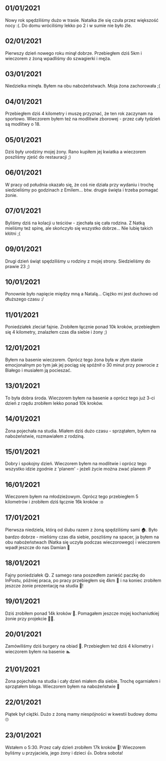 01/01/2021
---
Nowy rok spędziliśmy dużo w trasie. Natalka źle się czuła przez większość nocy :(. Do domu wróciliśmy lekko po 2 i w sumie nie było źle.

02/01/2021
---
Pierwszy dzień nowego roku minął dobrze. Przebiegłem dziś 5km i wieczorem z żoną wpadliśmy do szwagierki i męża.

03/01/2021
---
Niedzielka minęła. Byłem na obu nabożeństwach. Moja żona zachorowała ;(

04/01/2021
---
Przebiegłem dziś 4 kilometry i muszę przyznać, że ten rok zaczynam na sportowo. Wieczorem byłem też na modlitwie zborowej - przez cały tydzień są modlitwy o 18.

05/01/2021
---
Dziś były urodziny mojej żony. Rano kupiłem jej kwiatka a wieczorem poszliśmy zjeść do restauracji ;)

06/01/2021
---
W pracy od południa okazało się, że coś nie działa przy wydaniu i trochę siedzieliśmy po godzinach z Emilem... btw. drugie święta i trzeba pomagać żonie.

07/01/2021
---
Byliśmy dziś na kolacji u teściów - zjechała się cała rodzina. Z Natką mieliśmy też spinę, ale skończyło się wszystko dobrze... Nie lubię takich kłótni ;(

09/01/2021
---
Drugi dzień świąt spędziliśmy u rodziny z mojej strony. Siedzieliśmy do prawie 23 ;)

10/01/2021
---
Ponownie było napięcie między mną a Natalą... Ciężko mi jest duchowo od dłuższego czasu :/

11/01/2021
---
Poniedziałek zleciał fajnie. Zrobiłem łącznie ponad 10k kroków, przebiegłem się 4 kilometry, znalazłem czas dla siebie i żony ;)

12/01/2021
---
Byłem na basenie wieczorem. Oprócz tego żona była w złym stanie emocjonalnym po tym jak jej pociąg się spóźnił o 30 minut przy powrocie z Białego i musiałem ją pocieszać.

13/01/2021
---
To była dobra środa. Wieczorem byłem na basenie a oprócz tego już 3-ci dzień z rzędu zrobiłem lekko ponad 10k kroków.

14/01/2021
---
Żona pojechała na studia. Miałem dziś dużo czasu - sprzątałem, byłem na nabożeństwie, rozmawiałem z rodziną.

15/01/2021
---
Dobry i spokojny dzień. Wieczorem byłem na modlitwie i oprócz tego wszystko idzie zgodnie z 'planem' - jeżeli życie można zwać planem :P

16/01/2021
---
Wieczorem byłem na młodzieżowym. Oprócz tego przebiegłem 5 kilometrów i zrobiłem dziś łącznie 16k kroków :o

17/01/2021
---
Pierwsza niedziela, którą od ślubu razem z żoną spędziliśmy sami 🏠. Było bardzo dobrze - mieliśmy czas dla siebie, poszliśmy na spacer, ja byłem na obu nabożeństwach (Natka się uczyła podczas wieczorowego) i wieczorem wpadł jeszcze do nas Damian 🙂

18/01/2021
---
Fajny poniedziałek 😋. Z samego rana poszedłem zanieść paczkę do InPostu, później praca, po pracy przebiegłem się 4km 🏃 i na koniec zrobiłem jeszcze żonie prezentację na studia 🥰!

19/01/2021
---
Dziś zrobiłem ponad 14k kroków 💪. Pomagałem jeszcze mojej kochaniutkiej żonie przy projekcie 🤫😁.

20/01/2021
---
Zamówiliśmy dziś burgery na obiad 🍔. Przebiegłem też dziś 4 kilometry i wieczorem byłem na basenie 🏊

21/01/2021
---
Żona pojechała na studia i cały dzień miałem dla siebie. Trochę ogarniałem i sprzątałem bloga. Wieczorem byłem na nabożeństwie 🙂

22/01/2021
---
Piątek był ciężki. Dużo z żoną mamy niespójności w kwestii budowy domu 🙄

23/01/2021
---
Wstałem o 5:30. Przez cały dzień zrobiłem 17k kroków 💪! Wieczorem byliśmy u przyjaciela, jego żony i dzieci 👍. Dobra sobota!
